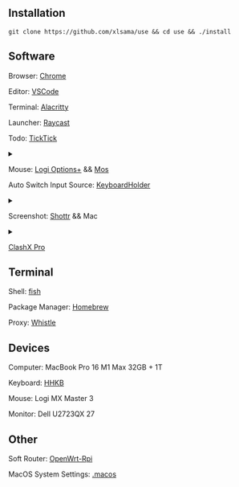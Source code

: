## Installation

```shell
git clone https://github.com/xlsama/use && cd use && ./install
```

## Software

Browser: [Chrome](Chrome/Chrome.md)

Editor: [VSCode](https://code.visualstudio.com/)

Terminal: [Alacritty](https://github.com/alacritty/alacritty)

Launcher: [Raycast](https://raycast.com)

Todo: [TickTick](https://ticktick.com/)

<details>
<summary></summary>

- hidden shortcuts: `ctrl + t`

</details>

Mouse: [Logi Options+](https://www.logitech.com/en-us/software/logi-options-plus.html#software-download) && [Mos](https://github.com/Caldis/Mos)

Auto Switch Input Source: [KeyboardHolder](https://github.com/leaves615/KeyboardHolder)

<details>
<summary></summary>

- Wechat: Shuangpin - Simplified

- Other: ABC

</details>

Screenshot: [Shottr](https://shottr.cc/) && Mac

<details>
<summary></summary>

- Shottr

  - Area screenshot `option + a`

  - Any window screenshot `option + s`

- Mac

  - Screenshot and recording options `option + d`

</details>

[ClashX Pro](https://install.appcenter.ms/users/clashx/apps/clashx-pro/distribution_groups/public)

## Terminal

Shell: [fish](https://fishshell.com/)

Package Manager: [Homebrew](https://brew.sh/)

Proxy: [Whistle](https://github.com/avwo/whistle)

## Devices

Computer: MacBook Pro 16 M1 Max 32GB + 1T

Keyboard: [HHKB](hhkb)

Mouse: Logi MX Master 3

Monitor: Dell U2723QX 27

## Other

Soft Router: [OpenWrt-Rpi](https://github.com/SuLingGG/OpenWrt-Rpi)

MacOS System Settings: [.macos](.macos)
